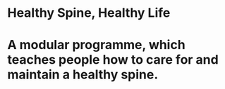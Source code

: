 # Healthy Spine, Healthy Life
# A modular programme, which teaches people how to care for and maintain a healthy spine. 
